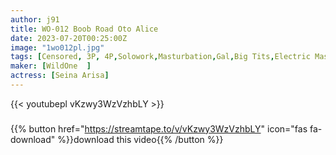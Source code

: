 ```yaml
---
author: j91
title: WO-012 Boob Road Oto Alice
date: 2023-07-20T00:25:00Z
image: "1wo012pl.jpg"
tags: [Censored, 3P, 4P,Solowork,Masturbation,Gal,Big Tits,Electric Massager,Squirting,Busty Fetish,Kimono, Mourning,Ultra-Huge Tits,Huge Butt	]
maker: [WildOne  ]
actress: [Seina Arisa]
---
```



{{< youtubepl vKzwy3WzVzhbLY >}}
###

{{% button href="https://streamtape.to/v/vKzwy3WzVzhbLY" icon="fas fa-download" %}}download this video{{% /button %}}
